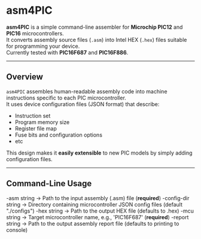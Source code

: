 # asm4PIC

**asm4PIC** is a simple command-line assembler for **Microchip PIC12** and **PIC16** microcontrollers.  
It converts assembly source files (`.asm`) into Intel HEX (`.hex`) files suitable for programming your device.  
Currently tested with **PIC16F687** and **PIC16F886**.

---

## Overview

`asm4PIC` assembles human-readable assembly code into machine instructions specific to each PIC microcontroller.  
It uses device configuration files (JSON format) that describe:
- Instruction set
- Program memory size
- Register file map
- Fuse bits and configuration options
- etc

This design makes it **easily extensible** to new PIC models by simply adding configuration files.

---

## Command-Line Usage
-asm string -> Path to the input assembly (.asm) file (**required**)
-config-dir string -> Directory containing microcontroller JSON config files (default "./configs")
-hex string -> Path to the output HEX file (defaults to <asm-file-name>.hex)
-mcu string -> Target microcontroller name, e.g., 'PIC16F687' (**required**)
-report string -> Path to the output assembly report file (defaults to printing to console)
